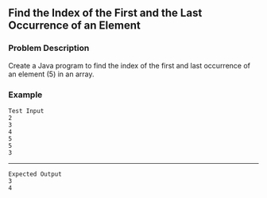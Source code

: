 ## Find the Index of the First and the Last Occurrence of an Element

### Problem Description
Create a Java program to find the index of the first and last occurrence of an element (5) in an array.

### Example
    Test Input
    2
    3
    4
    5
    5
    3
-----
    Expected Output
    3
    4